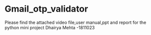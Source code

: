 # Gmail_otp_validator
Please find the attached video file,user manual,ppt and report for the python mini project
Dhairya Mehta -1811023
